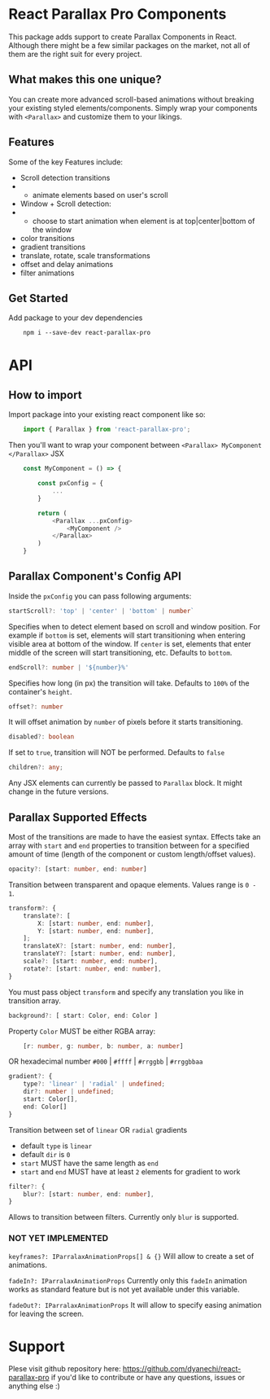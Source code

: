 # React Parallax Pro Components

This package adds support to create Parallax Components in React. Although there might be a few similar packages on the market, not all of them are the right suit for every project.


## What makes this one unique?

You can create more advanced scroll-based animations without breaking your existing styled elements/components. Simply wrap your components with `<Parallax>` and customize them to your likings.

## Features
Some of the key Features include:
- Scroll detection transitions 
- - animate elements based on user's scroll
- Window + Scroll detection:
- - choose to start animation when element is at top|center|bottom of the window
- color transitions
- gradient transitions
- translate, rotate, scale transformations
- offset and delay animations
- filter animations

## Get Started

Add package to your dev dependencies

```
    npm i --save-dev react-parallax-pro
```


# API

## How to import
Import package into your existing react component like so:
```typescript
    import { Parallax } from 'react-parallax-pro';
```

Then you'll want to wrap your component between `<Parallax> MyComponent </Parallax>` JSX

```typescript
    const MyComponent = () => {

        const pxConfig = {
            ...
        }

        return (
            <Parallax ...pxConfig>
                <MyComponent />
            </Parallax>
        )
    }
```

## Parallax Component's Config API

Inside the `pxConfig` you can pass following arguments:

```typescript
startScroll?: 'top' | 'center' | 'bottom' | number`
```
Specifies when to detect element based on scroll and window position.
For example if `bottom` is set, elements will start transitioning when entering visible area at bottom of the window.
If `center` is set, elements that enter middle of the screen will start transitioning, etc.
Defaults to `bottom`.



```typescript
endScroll?: number | '${number}%' 
```
Specifies how long (in px) the transition will take.
Defaults to `100%` of the container's `height`.



```typescript
offset?: number
```
It will offset animation by `number` of pixels before it starts transitioning.



```typescript
disabled?: boolean
```
If set to `true`, transition will NOT be performed.
Defaults to `false`



```typescript
children?: any;
```
Any JSX elements can currently be passed to `Parallax` block.
It might change in the future versions.




## Parallax Supported Effects
Most of the transitions are made to have the easiest syntax. Effects take an array with `start` and `end` properties to transition between for a specified amount of time (length of the component or custom length/offset values).

```typescript
opacity?: [start: number, end: number]
```
Transition between transparent and opaque elements. Values range is `0 - 1`.

```typescript
transform?: {
    translate?: [
        X: [start: number, end: number],
        Y: [start: number, end: number],
    ];
    translateX?: [start: number, end: number],
    translateY?: [start: number, end: number],
    scale?: [start: number, end: number],
    rotate?: [start: number, end: number],
}
```
You must pass object `transform` and specify any translation you like in transition array.

```typescript
background?: [ start: Color, end: Color ]
```
Property `Color` MUST be either RGBA array:
```typescript 
    [r: number, g: number, b: number, a: number]
``` 
OR hexadecimal number `#000` | `#ffff` | `#rrggbb` | `#rrggbbaa`


```typescript
gradient?: {
    type?: 'linear' | 'radial' | undefined;
    dir?: number | undefined;
    start: Color[],
    end: Color[]
}
```
Transition between set of `linear` OR `radial` gradients
- default `type` is `linear`
- default `dir` is `0`
- `start` MUST have the same length as `end`
- `start` and `end` MUST have at least `2` elements for gradient to work

```typescript
filter?: {
    blur?: [start: number, end: number],
}
```
Allows to transition between filters. Currently only `blur` is supported.


### NOT YET IMPLEMENTED

`keyframes?: IParralaxAnimationProps[] & {}`
Will allow to create a set of animations.

`fadeIn?: IParralaxAnimationProps`
Currently only this `fadeIn` animation works as standard feature but is not yet available under this variable.

`fadeOut?: IParralaxAnimationProps`
It will allow to specify easing animation for leaving the screen.



# Support

Plese visit github repository here: https://github.com/dyanechi/react-parallax-pro if you'd like to contribute or have any questions, issues or anything else :) 
